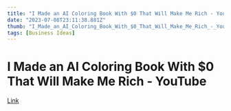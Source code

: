 ```yaml
---
title: "I Made an AI Coloring Book With $0 That Will Make Me Rich - YouTube"
date: "2023-07-08T23:11:38.881Z"
thumb: "I_Made_an_AI_Coloring_Book_With_$0_That_Will_Make_Me_Rich_-_YouTube.png"
tags: [Business Ideas]
---
```


# I Made an AI Coloring Book With $0 That Will Make Me Rich - YouTube

[Link](https://www.youtube.com/watch?v=C2mxoNozm3k)

